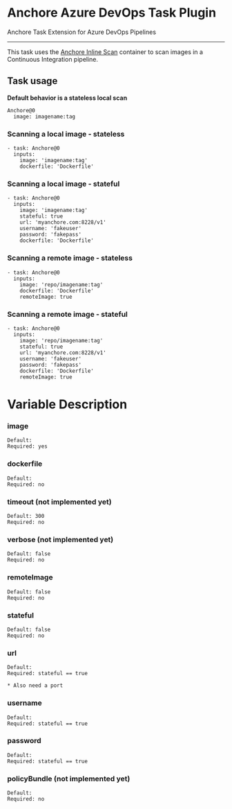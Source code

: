 # Anchore Azure DevOps Task Plugin

Anchore Task Extension for Azure DevOps Pipelines

---

This task uses the [Anchore Inline Scan][1] container to scan images in a Continuous Integration pipeline.

## Task usage

**Default behavior is a stateless local scan**

```
Anchore@0
  image: imagename:tag
```

### Scanning a local image - stateless
```
- task: Anchore@0
  inputs:
    image: 'imagename:tag'
    dockerfile: 'Dockerfile'
```

### Scanning a local image - stateful
```
- task: Anchore@0
  inputs:
    image: 'imagename:tag'
    stateful: true
    url: 'myanchore.com:8228/v1'
    username: 'fakeuser'
    password: 'fakepass'
    dockerfile: 'Dockerfile'
```

### Scanning a remote image - stateless
```
- task: Anchore@0
  inputs:
    image: 'repo/imagename:tag'
    dockerfile: 'Dockerfile'
    remoteImage: true
```

### Scanning a remote image - stateful
```
- task: Anchore@0
  inputs:
    image: 'repo/imagename:tag'
    stateful: true
    url: 'myanchore.com:8228/v1'
    username: 'fakeuser'
    password: 'fakepass'
    dockerfile: 'Dockerfile'
    remoteImage: true
```


# Variable Description

### image
```
Default:
Required: yes
```

### dockerfile
```
Default:
Required: no
```

### timeout (not implemented yet)
```
Default: 300
Required: no
```

### verbose (not implemented yet)
```
Default: false
Required: no
```

### remoteImage
```
Default: false
Required: no
```

### stateful
```
Default: false
Required: no
```

### url
```
Default:
Required: stateful == true

* Also need a port
```

### username
```
Default:
Required: stateful == true
```

### password
```
Default:
Required: stateful == true
```

### policyBundle (not implemented yet)
```
Default:
Required: no
```

[1]: https://docs.anchore.com/current/docs/engine/usage/integration/ci_cd/inline_analysis/
